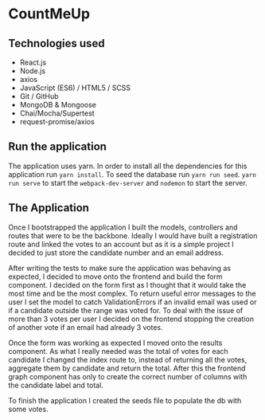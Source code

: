 # CountMeUp
## Technologies used
* React.js
* Node.js
* axios
* JavaScript (ES6) / HTML5 / SCSS
* Git / GitHub
* MongoDB & Mongoose
* Chai/Mocha/Supertest
* request-promise/axios


## Run the application 
The application uses yarn. In order to install all the dependencies for this application run `yarn install`. To seed the database run `yarn run seed`. `yarn run serve` to start the `webpack-dev-server` and `nodemon` to start the server.

## The Application
Once I bootstrapped the application I built the models, controllers and routes that were to be the backbone. Ideally I would have built a registration route and linked the votes to an account but as it is a simple project I decided to just store the candidate number and an email address. 

After writing the tests to make sure the application was behaving as expected, I decided to move onto the frontend and build the form component. I decided on the form first as I thought that it would take the most time and be the most complex. To return useful error messages to the user I set the model to catch ValidationErrors if an invalid email was used or if a candidate outside the range was voted for. To deal with the issue of more than 3 votes per user I decided on the frontend stopping the creation of another vote if an email had already 3 votes.

Once the form was working as expected I moved onto the results component. As what I really needed was the total of votes for each candidate I changed the index route to, instead of returning all the votes, aggregate them by candidate and return the total. After this the frontend graph component has only to create the correct number of columns with the candidate label and total.

To finish the application I created the seeds file to populate the db with some votes.




